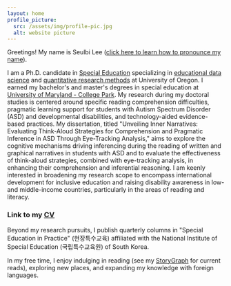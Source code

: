 ```yaml
---
layout: home
profile_picture:
  src: /assets/img/profile-pic.jpg
  alt: website picture
---
```


<p>
Greetings! My name is Seulbi Lee (<a href="https://namedrop.io/seulbilee">click here to learn how to pronounce my name</a>).
</p>
<p>
I am a Ph.D. candidate in <a href="https://education.uoregon.edu/sped/graduate/phd">Special Education</a> specializing in <a href="https://education.uoregon.edu/epol/specialization-educational-data-science">educational data science</a> and <a href="https://education.uoregon.edu/qrme/qrm-specialization">quantitative research methods</a> at University of Oregon. I earned my bachelor's and master's degrees in special education at <a href="https://education.umd.edu/academics/departments/chse/edsp">University of Maryland - College Park</a>. My research during my doctoral studies is centered around specific reading comprehension difficulties, pragmatic learning support for students with Autism Spectrum Disorder (ASD) and developmental disabilities, and technology-aided evidence-based practices. My dissertation, titled "Unveiling Inner Narratives: Evaluating Think-Aloud Strategies for Comprehension and Pragmatic Inference in ASD Through Eye-Tracking Analysis," aims to explore the cognitive mechanisms driving inferencing during the reading of written and graphical narratives in students with ASD and to evaluate the effectiveness of think-aloud strategies, combined with eye-tracking analysis, in enhancing their comprehension and inferential reasoning. I am keenly interested in broadening my research scope to encompass international development for inclusive education and raising disability awareness in low- and middle-income countries, particularly in the areas of reading and literacy. 
</p>

###  Link to my <a href="https://drive.google.com/file/d/1vJc0ItTJJ2prElBHM7OfCOVWhWXO6id9/view?usp=sharing">CV</a>

<p>
Beyond my research pursuits, I publish quarterly columns in "Special Education in Practice" (현장특수교육) affiliated with the National Institute of Special Education (국립특수교육원) of South Korea.
</p>
<p>
In my free time, I enjoy indulging in reading (see my <a href="https://app.thestorygraph.com/profile/sseul1">StoryGraph</a> for current reads), exploring new places, and expanding my knowledge with foreign languages.
</p>